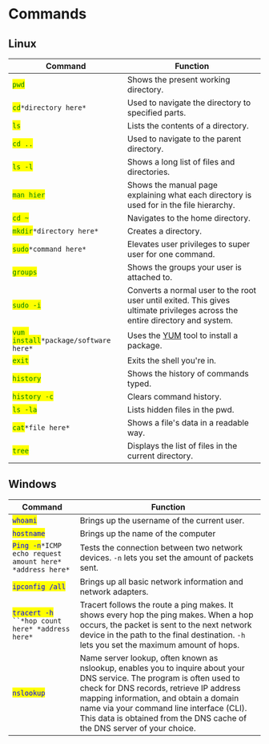# Commands

## Linux&#x20;

| Command                                                                  | Function                                                                                                                     |
| ------------------------------------------------------------------------ | ---------------------------------------------------------------------------------------------------------------------------- |
| <mark style="color:green;">`pwd`</mark>                                  | Shows the present working directory.                                                                                         |
| <mark style="color:green;">`cd`</mark>`*directory here*`                 | Used to navigate the directory to specified parts.                                                                           |
| <mark style="color:green;">`ls`</mark>                                   | Lists the contents of a directory.                                                                                           |
| <mark style="color:green;">`cd ..`</mark>                                | Used to navigate to the parent directory.                                                                                    |
| <mark style="color:green;">`ls -l`</mark>                                | Shows a long list of files and directories.                                                                                  |
| <mark style="color:green;">`man hier`</mark>                             | Shows the manual page explaining what each directory is used for in the file hierarchy.                                      |
| <mark style="color:green;">`cd ~`</mark>                                 | Navigates to the home directory.                                                                                             |
| <mark style="color:green;">`mkdir`</mark>`*directory here*`              | Creates a directory.                                                                                                         |
| <mark style="color:green;">`sudo`</mark>`*command here*`                 | Elevates user privileges to super user for one command.                                                                      |
| <mark style="color:green;">`groups`</mark>                               | Shows the groups your user is attached to.                                                                                   |
| <mark style="color:green;">`sudo -i`</mark>                              | Converts a normal user to the root user until exited. This gives ultimate privileges across the entire directory and system. |
| <mark style="color:green;">`yum install`</mark>`*package/software here*` | Uses the [YUM](tools.md#yum) tool to install a package.                                                                      |
| <mark style="color:green;">`exit`</mark>                                 | Exits the shell you're in.                                                                                                   |
| <mark style="color:green;">`history`</mark>                              | Shows the history of commands typed.                                                                                         |
| <mark style="color:green;">`history -c`</mark>                           | Clears command history.                                                                                                      |
| <mark style="color:green;">`ls -la`</mark>                               | Lists hidden files in the pwd.                                                                                               |
| <mark style="color:green;">`cat`</mark>`*file here*`                     | Shows a file's data in a readable way.                                                                                       |
| <mark style="color:green;">`tree`</mark>                                 | Displays the list of files in the current directory.                                                                         |

## Windows

| Command                                                                                    | Function                                                                                                                                                                                                                                                                                                                            |
| ------------------------------------------------------------------------------------------ | ----------------------------------------------------------------------------------------------------------------------------------------------------------------------------------------------------------------------------------------------------------------------------------------------------------------------------------- |
| <mark style="color:blue;">`whoami`</mark>                                                  | Brings up the username of the current user.                                                                                                                                                                                                                                                                                         |
| <mark style="color:blue;">`hostname`</mark>                                                | Brings up the name of the computer                                                                                                                                                                                                                                                                                                  |
| <mark style="color:blue;">`Ping -n`</mark>`*ICMP echo request amount here* *address here*` | Tests the connection between two network devices. `-n` lets you set the amount of packets sent.                                                                                                                                                                                                                                     |
| <mark style="color:blue;">`ipconfig /all`</mark>                                           | Brings up all basic network information and network adapters.                                                                                                                                                                                                                                                                       |
| <mark style="color:blue;">`tracert -h`</mark>` ``*hop count here* *address here*`          | Tracert follows the route a ping makes. It shows every hop the ping makes. When a hop occurs, the packet is sent to the next network device in the path to the final destination. `-h` lets you set the maximum amount of hops.                                                                                                     |
| <mark style="color:blue;">`nslookup`</mark>                                                | Name server lookup, often known as nslookup, enables you to inquire about your DNS service. The program is often used to check for DNS records, retrieve IP address mapping information, and obtain a domain name via your command line interface (CLI). This data is obtained from the DNS cache of the DNS server of your choice. |

